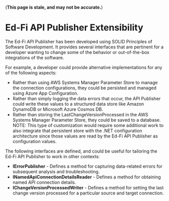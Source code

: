 (**This page is stale, and may not be accurate.**)

# Ed-Fi API Publisher Extensibility

The Ed-Fi API Publisher has been developed using SOLID Principles of Software
Development. It provides several interfaces that are pertinent for a developer
wanting to change some of the behavior or out-of-the-box integrations of the
software.

For example, a developer could provide alternative implementations for any of
the following aspects:

* Rather than using AWS Systems Manager Parameter Store to manage the connection
  configurations, they could be persisted and managed using Azure App
  Configuration.
* Rather than simply logging the data errors that occur, the API Publisher could
  write these values to a structured data store like Amazon DynamoDB or
  Microsoft Azure Cosmos DB.
* Rather than storing the LastChangeVersionProcessed in the AWS Systems Manager
  Parameter Store, they could be saved to a database. NOTE: This type of
  customization would require some additional work to also integrate that
  persistent store with the .NET configuration architecture since those values
  are read by the Ed-Fi API Publisher as configuration values.

The following interfaces are defined, and could be useful for tailoring the
Ed-Fi API Publisher to work in other contexts:

* **IErrorPublisher** - Defines a method for capturing data-related errors for
  subsequent analysis and troubleshooting.
* **INamedApiConnectionDetailsReader** - Defines a method for obtaining named
  API connection details.
* **IChangeVersionProcessedWriter** - Defines a method for setting the last
  change version processed for a particular source and target connection.
